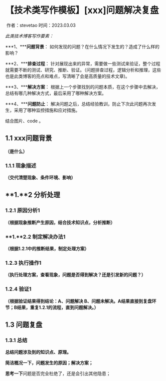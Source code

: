 # 【技术类写作模板】[xxx]问题解决复盘

​																													作者：stevetao    时间：2023.03.03

*此类技术博客写作要素：*

***1、*****问题背景**： 如何发现的问题？在什么情况下发生的？造成了什么样的影响？

***2、*****排查过程**： 针对展现出来的异常，需要做一些测试来验证，整个过程就需要不断的测试、研究、推断、验证。（问题排查过程，逻辑分析和推理，这些也是此类博客的亮点和难点，写清晰了会是高质量的技术文章)。

***3、*****解决方案**： 根据上一个步骤找到的问题本质，在这个步骤中去解决，总结有哪几种解决方式，最后采用了哪种解决方案。

***4、*****问题防止**： 解决问题之后，总结经验教训，防止下次此问题再次发生，采用了哪种监控措施和应对措施。

结合图片、code 。

## 1.1 **xxx问题背景**

**（是什么）**

### 1.1.1 **现象描述**

**（交代清楚现象、条件环境、影响）**

 

 

## **1.**2 分析处理





### 1.2.1 原因分析1

**（根据现象推断产生原因，结合技术知识点，分析推断）**





### **1.**2.2 制定解决办法1

**（根据1.2.1中的推断结果，制定处理方案）**





### 1.2.3 执行操作1

**（执行处理方案，查看现象，问题是否得到解决？还是引发新的问题？）**





### 1.2.4 验证1

**（根据验证结果得到结论：A、问题解决 B、问题未解决。A结果直接到复盘环节；B结果，重复1.2.1的流程，直到问题解决。）**

 

## **1.3 问题复盘**

### 1.3.1 总结 

**总结问题涉及到的知识点、原理。**

**简洁概况一下，问题发生的原因；解决方案；**

**思考一下**问题是否完全杜绝了，还是会引出其他隐患；

 